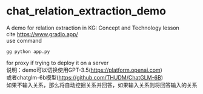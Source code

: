 # chat_relation_extraction_demo
A demo for relation extraction in KG: Concept and Technology lesson<br>
cite https://www.gradio.app/<br>
use command <pre><code>gg python app.py</code></pre> for proxy if trying to deploy it on a server<br>
说明：demo可以切换使用GPT-3.5(https://platform.openai.com)<br>
或者chatglm-6b模型(https://github.com/THUDM/ChatGLM-6B)<br>
如果不输入关系，那么将自动挖掘关系并回答，如果输入关系则将回答输入的关系<br>

